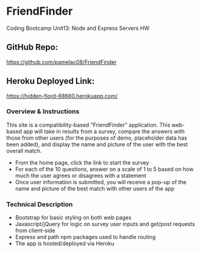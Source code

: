 # FriendFinder
Coding Bootcamp
Unit13: Node and Express Servers HW


## GitHub Repo: 
https://github.com/pamelac08/FriendFinder 

## Heroku Deployed Link: 
https://hidden-fjord-68660.herokuapp.com/



### Overview & Instructions
This site is a compatibility-based "FriendFinder" application.  This web-based app will take in results from a survey, compare the answers with those from other users (for the purposes of demo, placeholder data has been added), and display the name and picture of the user with the best overall match.

* From the home page, click the link to start the survey
* For each of the 10 questions, answer on a scale of 1 to 5 based on how much the user agrees or disagrees with a statement
* Once user information is submitted, you will receive a pop-up of the name and picture of the best match with other users of the app



### Technical Description

* Bootstrap for basic styling on both web pages
* Javascript/jQuery for logic on survey user inputs and get/post requests from client-side
* Express and path npm packages used to handle routing
* The app is hosted/deployed via Heroku


